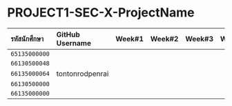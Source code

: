 # PROJECT1-SEC-X-ProjectName
| รหัสนักศึกษา | GitHub Username | Week#1 | Week#2 | Week#3 | Week#4 | Week#5 |
| :---       	| :---            | :---   | :---   | :---   | :---   | :---   |
| `65135000000` |  |
| `66130500048` |  |
| `66135000064` | tontonrodpenrai |
| `66130500000` |  |
| `66135000000` |  |
